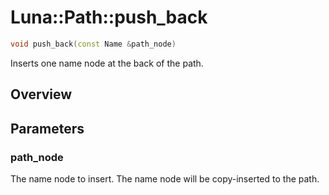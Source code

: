 # Luna::Path::push_back

```c++
void push_back(const Name &path_node)
```

Inserts one name node at the back of the path. 

## Overview


## Parameters
### path_node
The name node to insert. The name node will be copy-inserted to the path. 

